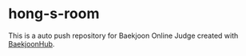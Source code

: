 # hong-s-room
This is a auto push repository for Baekjoon Online Judge created with [BaekjoonHub](https://github.com/BaekjoonHub/BaekjoonHub).
